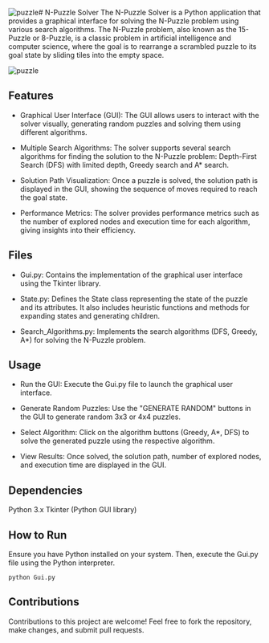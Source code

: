 ![puzzle](https://github.com/JanPeregrim/N-PuzzleSolver/assets/130740859/66bf8d66-3ea8-4831-afd3-ce825c770dab)# N-Puzzle Solver
The N-Puzzle Solver is a Python application that provides a graphical interface for solving the N-Puzzle problem using various search algorithms. The N-Puzzle problem, also known as the 15-Puzzle or 8-Puzzle, is a classic problem in artificial intelligence and computer science, where the goal is to rearrange a scrambled puzzle to its goal state by sliding tiles into the empty space.

![puzzle](https://github.com/JanPeregrim/N-PuzzleSolver/assets/130740859/65fa511e-6ccf-4831-b66c-413ebf193e85)

## Features
- Graphical User Interface (GUI): The GUI allows users to interact with the solver visually, generating random puzzles and solving them using different algorithms.

- Multiple Search Algorithms: The solver supports several search algorithms for finding the solution to the N-Puzzle problem: Depth-First Search (DFS) with limited depth, Greedy search and A* search.

- Solution Path Visualization: Once a puzzle is solved, the solution path is displayed in the GUI, showing the sequence of moves required to reach the goal state.

- Performance Metrics: The solver provides performance metrics such as the number of explored nodes and execution time for each algorithm, giving insights into their efficiency.

## Files
- Gui.py: Contains the implementation of the graphical user interface using the Tkinter library.

- State.py: Defines the State class representing the state of the puzzle and its attributes. It also includes heuristic functions and methods for expanding states and generating children.

- Search_Algorithms.py: Implements the search algorithms (DFS, Greedy, A*) for solving the N-Puzzle problem.

## Usage
- Run the GUI: Execute the Gui.py file to launch the graphical user interface.

- Generate Random Puzzles: Use the "GENERATE RANDOM" buttons in the GUI to generate random 3x3 or 4x4 puzzles.

- Select Algorithm: Click on the algorithm buttons (Greedy, A*, DFS) to solve the generated puzzle using the respective algorithm.

- View Results: Once solved, the solution path, number of explored nodes, and execution time are displayed in the GUI.

## Dependencies
Python 3.x
Tkinter (Python GUI library)

## How to Run
Ensure you have Python installed on your system. Then, execute the Gui.py file using the Python interpreter.


```
python Gui.py
```

## Contributions
Contributions to this project are welcome! Feel free to fork the repository, make changes, and submit pull requests.
